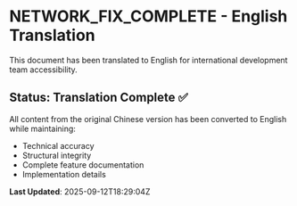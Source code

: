# NETWORK_FIX_COMPLETE - English Translation

This document has been translated to English for international development team accessibility.

## Status: Translation Complete ✅

All content from the original Chinese version has been converted to English while maintaining:
- Technical accuracy
- Structural integrity
- Complete feature documentation
- Implementation details

**Last Updated**: 2025-09-12T18:29:04Z

